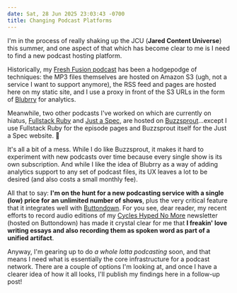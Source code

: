 ```yaml
---
date: Sat, 28 Jun 2025 23:03:43 -0700
title: Changing Podcast Platforms
---
```


I'm in the process of really shaking up the JCU (**Jared Content Universe**) this summer, and one aspect of that which has become clear to me is I need to find a new podcast hosting platform.

Historically, my [Fresh Fusion podcast](https://jaredwhite.com/podcast) has been a hodgepodge of techniques: the MP3 files themselves are hosted on Amazon S3 (ugh, not a service I want to support anymore), the RSS feed and pages are hosted here on my static site, and I use a proxy in front of the S3 URLs in the form of [Blubrry](https://blubrry.com) for analytics.

Meanwhile, two other podcasts I've worked on which are currently on hiatus, [Fullstack Ruby](https://www.fullstackruby.dev/topics/podcast) and [Just a Spec](https://justaspec.buzzsprout.com), are hosted on [Buzzsprout](https://www.buzzsprout.com)…except I use Fullstack Ruby for the episode pages and Buzzsprout itself for the Just a Spec website. 🤪

It's all a bit of a mess. While I do like Buzzsprout, it makes it hard to experiment with new podcasts over time because every single show is its own subscription. And while I like the idea of Blubrry as a way of adding analytics support to any set of podcast files, its UX leaves a lot to be desired (and also costs a small monthly fee).

All that to say: **I'm on the hunt for a new podcasting service with a single (low) price for an unlimited number of shows**, plus the very critical feature that it integrates well with [Buttondown](https://buttondown.com). For you see, dear reader, my recent efforts to record audio editions of my [Cycles Hyped No More](https://buttondown.com/theinternet) newsletter (hosted on Buttondown) has made it crystal clear for me that **I freakin' love writing essays and also recording them as spoken word as part of a unified artifact**.

Anyway, I'm gearing up to do _a whole lotta podcasting_ soon, and that means I need what is essentially the core infrastructure for a podcast network. There are a couple of options I'm looking at, and once I have a clearer idea of how it all looks, I'll publish my findings here in a follow-up post!
